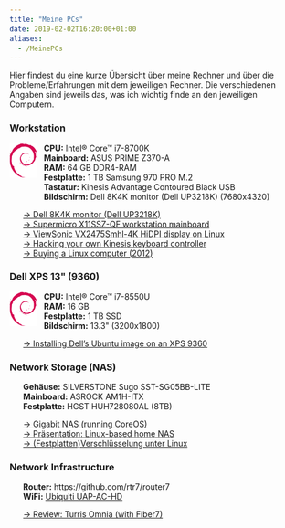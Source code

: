 ```yaml
---
title: "Meine PCs"
date: 2019-02-02T16:20:00+01:00
aliases:
  - /MeinePCs
---
```


<p>
Hier findest du eine kurze Übersicht über meine Rechner und über die
Probleme/Erfahrungen mit dem jeweiligen Rechner. Die verschiedenen Angaben
sind jeweils das, was ich wichtig finde an den jeweiligen Computern.
</p>

<h3>Workstation</h3>

<img src="/debian.svg" width="48" height="60" align="left" alt="Debian">
<ul style="list-style-type: none; padding-left: 60px">
<li><strong>CPU:</strong> Intel® Core™ i7-8700K</li>
<li><strong>Mainboard:</strong> ASUS PRIME Z370-A</li>
<li><strong>RAM:</strong> 64 GB DDR4-RAM</li>
<li><strong>Festplatte:</strong> 1 TB Samsung 970 PRO M.2</li>
<li><strong>Tastatur:</strong> Kinesis Advantage Contoured Black USB</li>
<li><strong>Bildschirm:</strong> Dell 8K4K monitor (Dell UP3218K) (7680x4320)</li>
</ul>

<ul style="list-style-type: none">
<li>
<a href="/posts/2017-12-11-dell-up3218k/" title="Dell 8K4K monitor (Dell UP3218K)">→ Dell 8K4K monitor (Dell UP3218K)</a>
</li>
<li>
<a href="/Artikel/supermicro_x11ssz-qf_workstation_mainboard" title="Supermicro
X11SSZ-QF workstation mainboard">→ Supermicro X11SSZ-QF workstation
mainboard</a>
</li>
<li>
<a href="/Artikel/viewsonic_vx2475smhl_4k_linux/" title="ViewSonic
VX2475Smhl-4K HiDPI display on Linux">→ ViewSonic VX2475Smhl-4K HiDPI display
on Linux</a>
</li>
<li>
<a href="/Artikel/kinesis_custom_controller" title="Hacking your own Kinesis
keyboard controller">→ Hacking your own Kinesis keyboard controller</a>
</li>
<li>
<a href="/Artikel/buying_linux_computer_2012" title="Buying a Linux computer
(2012)">→ Buying a Linux computer (2012)</a>
</li>
</ul>

<h3>Dell XPS 13" (9360)</h3>

<img src="/debian.svg" width="48" height="60" align="left" alt="Debian">
<ul style="list-style-type: none; padding-left: 60px">
<li><strong>CPU:</strong> Intel® Core™ i7-8550U</li>
<li><strong>RAM:</strong> 16 GB</li>
<li><strong>Festplatte:</strong> 1 TB SSD</li>
<li><strong>Bildschirm:</strong> 13.3" (3200x1800)</li>
</ul>

<ul style="list-style-type: none">
<li>
<a href="/posts/2018-05-07-xps-13-9360-linux/" title="Installing Dell’s Ubuntu image on an XPS 9360">→ Installing Dell’s Ubuntu image on an XPS 9360</a>
</li>
</ul>

<h3>Network Storage (NAS)</h3>
<ul style="list-style-type: none">

<li><strong>Gehäuse:</strong> SILVERSTONE Sugo SST-SG05BB-LITE</li>
<li><strong>Mainboard:</strong> ASROCK AM1H-ITX</li>
<li><strong>Festplatte:</strong> HGST HUH728080AL (8TB)</li>
</ul>
<ul style="list-style-type: none">
<li>
<a href="/Artikel/gigabit-nas-coreos">→ Gigabit NAS (running CoreOS)</a>
</li>
<a
href="https://media.ccc.de/browse/conferences/gpn/gpn14/gpn14_-_5801_-_de_-_studio_-_201406202130_-_linux-based_home_nas_-_secure.html"
title="Präsentation: Linux-based home NAS">
→ Präsentation: Linux-based home NAS</a>
</li>
<li>
<a href="/Artikel/Festplattenverschluesselung_unter_Linux"
title="(Festplatten)Verschlüsselung unter Linux">
→ (Festplatten)Verschlüsselung unter Linux</a>
</li>
</ul>

<h3>Network Infrastructure</h3>
<ul style="list-style-type: none">

<li><strong>Router:</strong> https://github.com/rtr7/router7</li>
<li><strong>WiFi:</strong> <a href="https://store.ui.com/collections/wireless/products/unifi-hd">Ubiquiti UAP-AC-HD</a></li>
</ul>
<ul style="list-style-type: none">
<li>
<a href="/Artikel/turris-omnia" title="Review: Turris Omnia (with Fiber7)">→ Review: Turris Omnia (with Fiber7)</a>
</li>
</ul>

